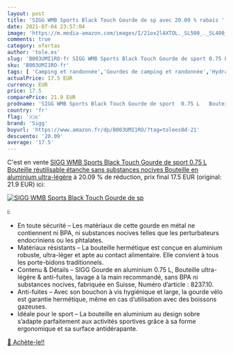 ```yaml
---
layout: post
title: 'SIGG WMB Sports Black Touch Gourde de sp avec 20.09 % rabais '
date: 2021-07-04 23:57:04
image: 'https://m.media-amazon.com/images/I/21ox2lAXTOL._SL500_._SL400_.jpg'
comments: true
category: ofertas
author: 'tole.es'
slug: 'B003UMI1RO-fr SIGG WMB Sports Black Touch Gourde de sport 0.75 L...'
sku: 'B003UMI1RO-fr'
tags: [ 'Camping et randonnée','Gourdes de camping et randonnée','Hydratation camping et randonnée','Sports et Loisirs','Vêtements et équipement de loisirs de plein air','sigg', ]
actualPrice: 17.5 EUR
currency: EUR
price: 17.5
comparePrice: 21.9 EUR
prodname: 'SIGG WMB Sports Black Touch Gourde de sport  0.75 L   Bouteille réutilisable étanche sans substances nocives  Bouteille en aluminium ultra-légère'
country: 'fr'
flag: '🇫🇷'
brand: 'Sigg'
buyurl: 'https://www.amazon.fr/dp/B003UMI1RO/?tag=tolees0d-21'
descuento: '20.09'
average: '17.5'
---
```


C'est en vente [SIGG WMB Sports Black Touch Gourde de sport  0.75 L   Bouteille réutilisable étanche sans substances nocives  Bouteille en aluminium ultra-légère](https://www.amazon.fr/dp/B003UMI1RO/?tag=tolees0d-21)  à  20.09 % de réduction, prix final  17.5 EUR (original: 21.9 EUR) ici:

[![SIGG WMB Sports Black Touch Gourde de sp](https://m.media-amazon.com/images/I/21ox2lAXTOL._SL500_._SL400_.jpg)](https://www.amazon.fr/dp/B003UMI1RO/?tag=tolees0d-21)

ℹ️:

- En toute sécurité – Les matériaux de cette gourde en métal ne contiennent ni BPA, ni substances nocives telles que les perturbateurs endocriniens ou les phtalates.
- Matériaux résistants – La bouteille hermétique est conçue en aluminium robuste, ultra-léger et apte au contact alimentaire. Elle convient à tous les porte-bidons traditionnels.
- Contenu & Détails – SIGG Gourde en aluminium 0.75 L, Bouteille ultra-légère & anti-fuites, lavage à la main recommandé, sans BPA ni substances nocives, fabriquée en Suisse, Numéro d’article : 8237.10.
- Anti-fuites – Avec son bouchon à vis hygiénique et large, la gourde vélo est garantie hermétique, même en cas d’utilisation avec des boissons gazeuses.
- Idéale pour le sport – La bouteille en aluminium au design sobre s’adapte parfaitement aux activités sportives grâce à sa forme ergonomique et sa surface antidérapante.

[🛒 Achète-le!!](https://www.amazon.fr/dp/B003UMI1RO/?tag=tolees0d-21)

